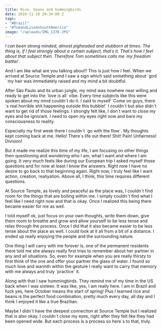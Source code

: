 ```yaml
---
title: Rice, beans and hummingbirds
date: 2016-11-18 20:34:00 Z
tags:
- "#Brazil"
- "#TomandLisadoSouthAmerica"
image: "/uploads/IMG_1378.JPG"
---
```


*I can been strong minded, almost pigheaded and stubborn at times. The thing is, if I feel strongly about a certain subject, that´s it. That´s how I feel about that subject then. Therefore Tom sometimes calls me ´my freedom battler´.* <!--more-->

And I am like what are you talking about? This is just how I feel. When we arrived at Source Temple and I saw a sign which said something about ´god´ my hair was immediately raised and my mind a bit doubtful.

After São Paulo and its urban jungle, my mind was nowhere near willing and ready to get into the ´love is all´ vibe. Every time subjects like this were spoken about my mind couldn´t do it. I said to myself ´Come on guys, there´s real horrible shit happening outside this bubble!´ I couldn´t but also didn´t want to get rid of those feelings. I strongly felt like, I don´t want to close my eyes and be ignorant. I need to open my eyes right now and bare my consciousness to reality.

Especially my first week there I couldn´t ´go with the flow´. My thoughts kept coming back at me. Hello! There´s life out there! Shit! Pain! Unfairness! Division!

But it made me realize this time of my life, I am focusing on other things then questioning and wondering who I am, what I want and where I am going. It very much feels like during our European trip I asked myself those questions and for now at least I know the answers. Right now I have no desire to go back to that beginning again. Right now, I truly feel like I want action, creation, realiyation. Above all, I think, this time requires different questions.

At Source Temple, as lovely and peaceful as the place was, I couldn´t find room for the things that are boiling within me. I simply couldn´t find what I feel like I need right now and that is okay. Once I realized this being there became easier for me as well.

I told myself ok, just focus on your own thoughts, write them down, give them room to breathe and grow and allow yourself to be less tense and relax through the process. Once I did that it also became easier to be less tense about the place as well. I could look at it all from a bit of a distance. I ended up really enjoying the people and the surrounding nature.

One thing I will carry with me forever is, one of the permanent residents there told me she always really first tries to remember about her partner in any and all situations. So, even for example when you are really thirsty to first think of the one and offer your partner the glass of water. I found so much love and warmth within the gesture I really want to carry that memory with me always and truly ´practice´ it.

Along with that I saw hummingbirds. They remind me of my time in the US back when I was sixteen. It was like, yes, I am really here. I am in Brazil and fuck yes, here October means the start of spring! Plus I learned rice and beans is the perfect food combination, pretty much every day, all day and I think I enjoyed it like a true Brazilian.

Maybe I didn´t have the deepest connection at Source Temple but I realized that is also okay. I couldn´t close my eyes, right after they felt like they had been opened wide. But each process is a process so here´s to that, truly.